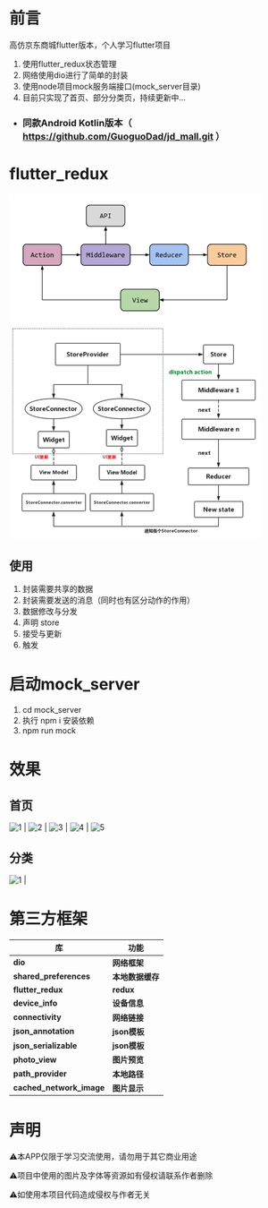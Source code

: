 # 前言

高仿京东商城flutter版本，个人学习flutter项目

1. 使用flutter_redux状态管理
2. 网络使用dio进行了简单的封装
3. 使用node项目mock服务端接口(mock_server目录)
4. 目前只实现了首页、部分分类页，持续更新中...

* ### 同款Android Kotlin版本（ https://github.com/GuoguoDad/jd_mall.git ）

# flutter_redux

<img src="images/shot/flutter_redux.png" title="" alt="image" width="450">
<img src="images/shot/f_redux.png" title="" alt="image" width="450">

## 使用

1. 封装需要共享的数据
2. 封装需要发送的消息（同时也有区分动作的作用）
3. 数据修改与分发
4. 声明 store
5. 接受与更新
6. 触发

# 启动mock_server

1. cd mock_server
2. 执行 npm i 安装依赖
3. npm run mock

# 效果

## 首页

![1](<img src="images/shot/home1.gif" title="" alt="image" width="250">) |
![2](<img src="images/shot/home2.gif" title="" alt="image" width="250">) |
![3](<img src="images/shot/home3.gif" title="" alt="image" width="250">) |
![4](<img src="images/shot/home4.gif" title="" alt="image" width="250">) |
![5](<img src="images/shot/home5.gif" title="" alt="image" width="250">)

## 分类

![1](<img src="images/shot/category1.gif" title="" alt="image" width="250">) |

# 第三方框架

| 库                          | 功能       |
| -------------------------- |----------|
| **dio**                    | **网络框架** |
| **shared_preferences**     | **本地数据缓存** |
| **flutter_redux**          | **redux** |
| **device_info**            | **设备信息** |
| **connectivity**           | **网络链接** |
| **json_annotation**        | **json模板** |
| **json_serializable**      | **json模板** |
| **photo_view**             | **图片预览** |
| **path_provider**          | **本地路径** |
| **cached_network_image**   | **图片显示** |

# 声明

⚠️本APP仅限于学习交流使用，请勿用于其它商业用途

⚠️项目中使用的图片及字体等资源如有侵权请联系作者删除

⚠️如使用本项目代码造成侵权与作者无关
